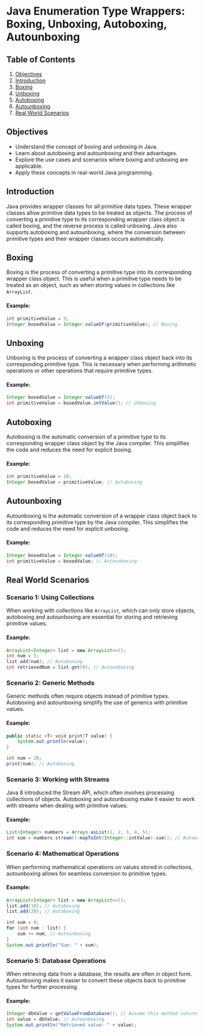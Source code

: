 # Java Enumeration Type Wrappers: Boxing, Unboxing, Autoboxing, Autounboxing

## Table of Contents
1. [Objectives](#objectives)
2. [Introduction](#introduction)
3. [Boxing](#boxing)
4. [Unboxing](#unboxing)
5. [Autoboxing](#autoboxing)
6. [Autounboxing](#autounboxing)
7. [Real World Scenarios](#real-world-scenarios)

## Objectives
- Understand the concept of boxing and unboxing in Java.
- Learn about autoboxing and autounboxing and their advantages.
- Explore the use cases and scenarios where boxing and unboxing are applicable.
- Apply these concepts in real-world Java programming.

## Introduction
Java provides wrapper classes for all primitive data types. These wrapper classes allow primitive data types to be treated as objects. The process of converting a primitive type to its corresponding wrapper class object is called boxing, and the reverse process is called unboxing. Java also supports autoboxing and autounboxing, where the conversion between primitive types and their wrapper classes occurs automatically.

## Boxing
Boxing is the process of converting a primitive type into its corresponding wrapper class object. This is useful when a primitive type needs to be treated as an object, such as when storing values in collections like `ArrayList`.

#### Example:
```java
int primitiveValue = 5;
Integer boxedValue = Integer.valueOf(primitiveValue); // Boxing
```

## Unboxing
Unboxing is the process of converting a wrapper class object back into its corresponding primitive type. This is necessary when performing arithmetic operations or other operations that require primitive types.

#### Example:
```java
Integer boxedValue = Integer.valueOf(5);
int primitiveValue = boxedValue.intValue(); // Unboxing
```

## Autoboxing
Autoboxing is the automatic conversion of a primitive type to its corresponding wrapper class object by the Java compiler. This simplifies the code and reduces the need for explicit boxing.

#### Example:
```java
int primitiveValue = 10;
Integer boxedValue = primitiveValue; // Autoboxing
```

## Autounboxing
Autounboxing is the automatic conversion of a wrapper class object back to its corresponding primitive type by the Java compiler. This simplifies the code and reduces the need for explicit unboxing.

#### Example:
```java
Integer boxedValue = Integer.valueOf(10);
int primitiveValue = boxedValue; // Autounboxing
```

## Real World Scenarios

### Scenario 1: Using Collections
When working with collections like `ArrayList`, which can only store objects, autoboxing and autounboxing are essential for storing and retrieving primitive values.

#### Example:
```java
ArrayList<Integer> list = new ArrayList<>();
int num = 5;
list.add(num); // Autoboxing
int retrievedNum = list.get(0); // Autounboxing
```

### Scenario 2: Generic Methods
Generic methods often require objects instead of primitive types. Autoboxing and autounboxing simplify the use of generics with primitive values.

#### Example:
```java
public static <T> void print(T value) {
    System.out.println(value);
}

int num = 20;
print(num); // Autoboxing
```

### Scenario 3: Working with Streams
Java 8 introduced the Stream API, which often involves processing collections of objects. Autoboxing and autounboxing make it easier to work with streams when dealing with primitive values.

#### Example:
```java
List<Integer> numbers = Arrays.asList(1, 2, 3, 4, 5);
int sum = numbers.stream().mapToInt(Integer::intValue).sum(); // Autounboxing
```

### Scenario 4: Mathematical Operations
When performing mathematical operations on values stored in collections, autounboxing allows for seamless conversion to primitive types.

#### Example:
```java
ArrayList<Integer> list = new ArrayList<>();
list.add(10); // Autoboxing
list.add(20); // Autoboxing

int sum = 0;
for (int num : list) {
    sum += num; // Autounboxing
}
System.out.println("Sum: " + sum);
```

### Scenario 5: Database Operations
When retrieving data from a database, the results are often in object form. Autounboxing makes it easier to convert these objects back to primitive types for further processing.

#### Example:
```java
Integer dbValue = getValueFromDatabase(); // Assume this method returns an Integer
int value = dbValue; // Autounboxing
System.out.println("Retrieved value: " + value);
```
